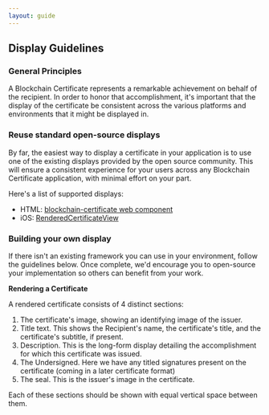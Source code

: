 ```yaml
---
layout: guide
---
```


## Display Guidelines

### General Principles
A Blockchain Certificate represents a remarkable achievement on behalf of the recipient. In order to honor that accomplishment, it's important that the display of the certificate be consistent across the various platforms and environments that it might be displayed in.

### Reuse standard open-source displays
By far, the easiest way to display a certificate in your application is to use one of the existing displays provided by the open source community. This will ensure a consistent experience for your users across any Blockchain Certificate application, with minimal effort on your part.

Here's a list of supported displays:

* HTML: [blockchain-certificate web component](https://github.com/blockchain-certificates/cert-web-component)
* iOS: [RenderedCertificateView](https://github.com/blockchain-certificates/cert-wallet/tree/master/RenderedCertificateView)

### Building your own display
If there isn't an existing framework you can use in your environment, follow the guidelines below. Once complete, we'd encourage you to open-source your implementation so others can benefit from your work.

**Rendering a Certificate**

A rendered certificate consists of 4 distinct sections:

1. The certificate's image, showing an identifying image of the issuer.
2. Title text. This shows the Recipient's name, the certificate's title, and the certificate's subtitle, if present.
3. Description. This is the long-form display detailing the accomplishment for which this certificate was issued.
4. The Undersigned. Here we have any titled signatures present on the certificate (coming in a later certificate format)
5. The seal. This is the issuer's image in the certificate.

Each of these sections should be shown with equal vertical space between them.
